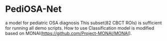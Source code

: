 # PediOSA-Net
a model for pediatric OSA diagnosis
This subset(82 CBCT ROIs)  is sufficient for running all demo scripts.
How to use
Classification model is modified based on MONAI(https://github.com/Project-MONAI/MONAI).
